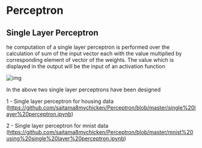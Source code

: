 # Perceptron
## Single Layer Perceptron

he computation of a single layer perceptron is performed over the calculation of sum of the input vector each with the value multiplied by corresponding element of vector of the weights. The value which is displayed in the output will be the input of an activation function

![img](https://www.tutorialspoint.com/tensorflow/images/single_layer_perceptron.jpg)

In the above two single layer perceptrons have been designed

1 - Single layer perceptron for housing data
      (https://github.com/saitama8mychicken/Perceptron/blob/master/single%20layer%20perceptron.ipynb)
      
2 - Single layer perceptron for mnist data
      (https://github.com/saitama8mychicken/Perceptron/blob/master/mnist%20using%20single%20layer%20perceptron.ipynb)
